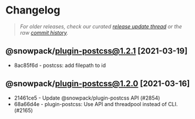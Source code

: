 # Changelog

> *For older releases, check our curated [release update thread](https://github.com/snowpackjs/snowpack/discussions/1183) or the raw [commit history](https://github.com/snowpackjs/snowpack/commits/main/plugins/plugin-postcss).*

## @snowpack/plugin-postcss@1.2.1 [2021-03-19]

* 8ac85f6d - postcss: add filepath to id 


## @snowpack/plugin-postcss@1.2.0 [2021-03-16]

* 21461ce5 - Update @snowpack/plugin-postcss API (#2854) <Drew Powers>
* 68a66d4e - plugin-postcss: Use API and threadpool instead of CLI. (#2165) <Josh Wilson>

